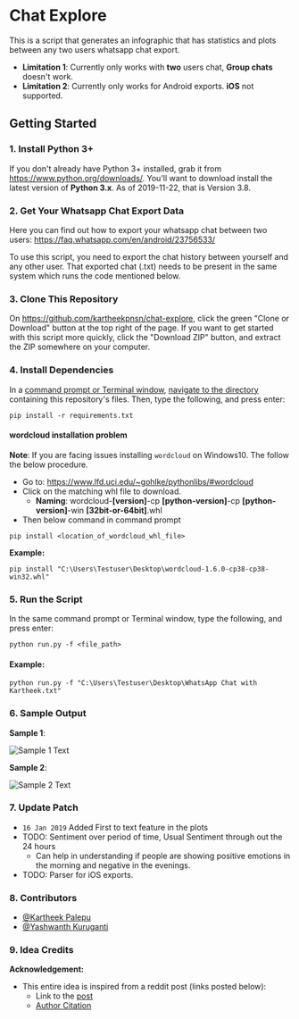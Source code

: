 # Chat Explore

This is a script that generates an infographic that has statistics and plots between any two users whatsapp chat export.

- **Limitation 1**: Currently only works with **two** users chat, **Group chats** doesn't work.
- **Limitation 2**: Currently only works for Android exports. **iOS** not supported.

## Getting Started

### 1. Install Python 3+

If you don't already have Python 3+ installed, grab it from <https://www.python.org/downloads/>. You'll want to download install the latest version of **Python 3.x**. As of 2019-11-22, that is Version 3.8.

### 2. Get Your Whatsapp Chat Export Data
Here you can find out how to export your whatsapp chat between two users: <https://faq.whatsapp.com/en/android/23756533/></br>

To use this script, you need to export the chat history between yourself and any other user.
That exported chat (.txt) needs to be present in the same system which runs the code mentioned below.

### 3. Clone This Repository

On <https://github.com/kartheekpnsn/chat-explore>, click the green "Clone or Download" button at the top right of the page. If you want to get started with this script more quickly, click the "Download ZIP" button, and extract the ZIP somewhere on your computer.

### 4. Install Dependencies

In a [command prompt or Terminal window](https://tutorial.djangogirls.org/en/intro_to_command_line/#what-is-the-command-line), [navigate to the directory](https://tutorial.djangogirls.org/en/intro_to_command_line/#change-current-directory) containing this repository's files. Then, type the following, and press enter:

```shell
pip install -r requirements.txt
```

#### wordcloud installation problem
**Note**: If you are facing issues installing `wordcloud` on Windows10. The follow the below procedure.

- Go to: https://www.lfd.uci.edu/~gohlke/pythonlibs/#wordcloud
- Click on the matching whl file to download.
    - **Naming**: wordcloud-**[version]**-cp **[python-version]**-cp **[python-version]**-win **[32bit-or-64bit]**.whl
- Then below command in command prompt

```shell
pip install <location_of_wordcloud_whl_file>
```

**Example:**

```shell
pip install "C:\Users\Testuser\Desktop\wordcloud-1.6.0-cp38-cp38-win32.whl"
```


### 5. Run the Script

In the same command prompt or Terminal window, type the following, and press enter:

```shell
python run.py -f <file_path>
```

#### Example:
```shell
python run.py -f "C:\Users\Testuser\Desktop\WhatsApp Chat with Kartheek.txt"
```

### 6. Sample Output

**Sample 1**:

![Sample 1 Text](https://raw.githubusercontent.com/kartheekpnsn/chat-explore/master/samples/ss1.PNG "Output Sample 1")

**Sample 2**:

![Sample 2 Text](https://raw.githubusercontent.com/kartheekpnsn/chat-explore/master/samples/ss2.PNG "Output Sample 2")

### 7. Update Patch

- `16 Jan 2019` Added First to text feature in the plots
- TODO: Sentiment over period of time, Usual Sentiment through out the 24 hours
    - Can help in understanding if people are showing positive emotions in the morning and negative in the evenings.
- TODO: Parser for iOS exports.


### 8. Contributors

- [@Kartheek Palepu](https://www.github.com/kartheekpnsn)
- [@Yashwanth Kuruganti](https://github.com/yashkuru)

### 9. Idea Credits

**Acknowledgement:**

- This entire idea is inspired from a reddit post (links posted below):
    - Link to the [post](https://www.reddit.com/r/dataisbeautiful/comments/aiahpx/another_1_year_whatsapp_chat_visualization_oc/)
    - [Author Citation](https://www.reddit.com/r/dataisbeautiful/comments/aiahpx/another_1_year_whatsapp_chat_visualization_oc/eem8gke/)